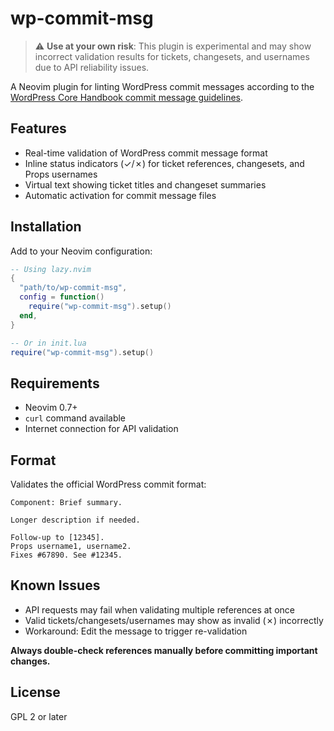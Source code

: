 # wp-commit-msg

> ⚠️ **Use at your own risk**: This plugin is experimental and may show incorrect validation results for tickets, changesets, and usernames due to API reliability issues.

A Neovim plugin for linting WordPress commit messages according to the [WordPress Core Handbook commit message guidelines](https://make.wordpress.org/core/handbook/best-practices/commit-messages/).

## Features

- Real-time validation of WordPress commit message format
- Inline status indicators (✓/✗) for ticket references, changesets, and Props usernames
- Virtual text showing ticket titles and changeset summaries
- Automatic activation for commit message files

## Installation

Add to your Neovim configuration:

```lua
-- Using lazy.nvim
{
  "path/to/wp-commit-msg",
  config = function()
    require("wp-commit-msg").setup()
  end,
}

-- Or in init.lua
require("wp-commit-msg").setup()
```

## Requirements

- Neovim 0.7+
- `curl` command available
- Internet connection for API validation

## Format

Validates the official WordPress commit format:

```
Component: Brief summary.

Longer description if needed.

Follow-up to [12345].
Props username1, username2.
Fixes #67890. See #12345.
```

## Known Issues

- API requests may fail when validating multiple references at once
- Valid tickets/changesets/usernames may show as invalid (✗) incorrectly
- Workaround: Edit the message to trigger re-validation

**Always double-check references manually before committing important changes.**

## License

GPL 2 or later